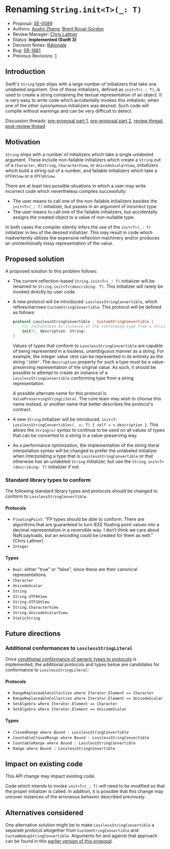 # Renaming `String.init<T>(_: T)`

* Proposal: [SE-0089](0089-rename-string-reflection-init.md)
* Authors: [Austin Zheng](https://github.com/austinzheng), [Brent Royal-Gordon](https://github.com/brentdax)
* Review Manager: [Chris Lattner](http://github.com/lattner)
* Status: **Implemented (Swift 3)**
* Decision Notes: [Rationale](https://lists.swift.org/pipermail/swift-evolution-announce/2016-June/000190.html)
* Bug: [SR-1881](https://bugs.swift.org/browse/SR-1881)
* Previous Revisions: [1](https://github.com/apple/swift-evolution/blob/40aecf3647c19ae37730e39aa9e54b67fcc2be86/proposals/0089-rename-string-reflection-init.md)

## Introduction

Swift's `String` type ships with a large number of initializers that take one unlabeled argument. One of these initializers, defined as `init<T>(_: T)`, is used to create a string containing the textual representation of an object. It is very easy to write code which accidentally invokes this initializer, when one of the other synonymous initializers was desired. Such code will compile without warnings and can be very difficult to detect.

Discussion threads: [pre-proposal part 1](https://lists.swift.org/pipermail/swift-users/Week-of-Mon-20160502/001846.html), [pre-proposal part 2](https://lists.swift.org/pipermail/swift-users/Week-of-Mon-20160509/001867.html), [review thread](https://lists.swift.org/pipermail/swift-evolution/Week-of-Mon-20160516/017881.html), [post-review thread](https://lists.swift.org/pipermail/swift-evolution/Week-of-Mon-20160523/019018.html)

## Motivation

`String` ships with a number of initializers which take a single unlabeled argument. These include non-failable initializers which create a `String` out of a `Character`, `NSString`, `CharacterView`, or `UnicodeScalarView`, initializers which build a string out of a number, and failable initializers which take a `UTF8View` or a `UTF16View`.

There are at least two possible situations in which a user may write incorrect code which nevertheless compiles successfully:

* The user means to call one of the non-failable initializers besides the `init<T>(_: T)` initializer, but passes in an argument of incorrect type.
* The user means to call one of the failable initializers, but accidentally assigns the created object to a value of non-nullable type.

In both cases the compiler silently infers the use of the `init<T>(_: T)` initializer in lieu of the desired initializer. This may result in code which inadvertently utilizes the expensive reflection machinery and/or produces an unintentionally lossy representation of the value.

## Proposed solution

A proposed solution to this problem follows:

* The current reflection-based `String.init<T>(_: T)` initializer will be renamed to `String.init<T>(describing: T)`. This initializer will rarely be invoked directly by user code.

* A new protocol will be introduced: `LosslessStringConvertible`, which refines/narrows `CustomStringConvertible`. This protocol will be defined as follows:

	```swift
	protocol LosslessStringConvertible : CustomStringConvertible {
		/// Instantiate an instance of the conforming type from a string representation.
		init?(_ description: String)
	}
	```

	Values of types that conform to `LosslessStringConvertible` are capable of being represented in a lossless, unambiguous manner as a string. For example, the integer value `1050` can be represented in its entirety as the string `"1050"`. The `description` property for such a type must be a value-preserving representation of the original value. As such, it should be possible to attempt to create an instance of a `LosslessStringConvertible` conforming type from a string representation.

	A possible alternate name for this protocol is `ValuePreservingStringLiteral`. The core team may wish to choose this name instead, or another name that better describes the protocol's contract.

* A new `String` initializer will be introduced: `init<T: LosslessStringConvertible>(_ v: T) { self = v.description }`. This allows the `String(x)` syntax to continue to be used on all values of types that can be converted to a string in a value-preserving way.

* As a performance optimization, the implementation of the string literal interpolation syntax will be changed to prefer the unlabeled initializer when interpolating a type that is `LosslessStringConvertible` or that otherwise has an unlabeled `String` initializer, but use the `String.init<T>(describing: T)` initializer if not.

### Standard library types to conform

The following standard library types and protocols should be changed to conform to `LosslessStringConvertible`.

#### Protocols

* `FloatingPoint`: "FP types should be able to conform. There are algorithms that are guaranteed to turn IEEE floating point values into a decimal representation in a reversible way. I don’t think we care about NaN payloads, but an encoding could be created for them as well." (Chris Lattner)
* `Integer`

#### Types

* `Bool`: either "true" or "false", since these are their canonical representations.
* `Character`
* `UnicodeScalar`
* `String`
* `String.UTF8View`
* `String.UTF16View`
* `String.CharacterView`
* `String.UnicodeScalarView`
* `StaticString`

## Future directions

### Additional conformances to `LosslessStringLiteral`

Once [conditional conformance of generic types to protocols](https://github.com/apple/swift/blob/master/docs/GenericsManifesto.md#conditional-conformances-) is implemented, the additional protocols and types below are candidates for conformance to `LosslessStringLiteral`:

#### Protocols

* `RangeReplaceableCollection where Iterator.Element == Character`
* `RangeReplaceableCollection where Iterator.Element == UnicodeScalar`
* `SetAlgebra where Iterator.Element == Character`
* `SetAlgebra where Iterator.Element == UnicodeScalar`

#### Types

* `ClosedRange where Bound : LosslessStringConvertible`
* `CountableClosedRange where Bound : LosslessStringConvertible`
* `CountableRange where Bound : LosslessStringConvertible`
* `Range where Bound : LosslessStringConvertible`

## Impact on existing code

This API change may impact existing code.

Code which intends to invoke `init<T>(_: T)` will need to be modified so that the proper initializer is called. In addition, it is possible that this change may uncover instances of the erroneous behavior described previously.

## Alternatives considered

One alternative solution might be to make `LosslessStringConvertible` a separate protocol altogether from `CustomStringConvertible` and `CustomDebugStringConvertible`. Arguments for and against that approach can be found in this [earlier version of this proposal](https://github.com/austinzheng/swift-evolution/blob/27ba68c2fbb8978aac6634c02d8a572f4f5123eb/proposals/0089-rename-string-reflection-init.md).

